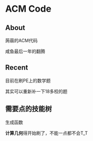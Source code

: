 # ACM Code

## About

蒟蒻的ACM代码

咸鱼最后一年的翻腾

## Recent

目前在刷PE上的数学题

其实可以重新补一下18多校的题

## 需要点的技能树

生成函数

**计算几何**得开始刷了，不能一点都不会T_T
